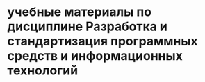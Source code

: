 # учебные материалы по дисциплине Разработка и стандартизация программных средств и информационных технологий
